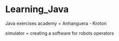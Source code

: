 # Learning_Java
Java exercises academy = Anhanguera - Kroton

simulator = creating a software for robots operators
